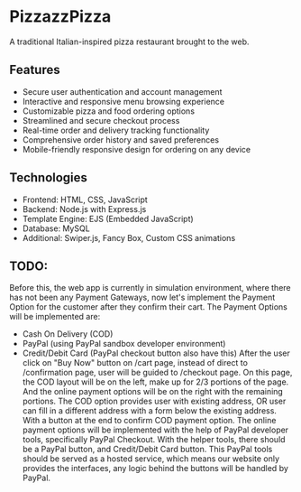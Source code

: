 # PizzazzPizza

A traditional Italian-inspired pizza restaurant brought to the web.

## Features

- Secure user authentication and account management
- Interactive and responsive menu browsing experience
- Customizable pizza and food ordering options
- Streamlined and secure checkout process
- Real-time order and delivery tracking functionality
- Comprehensive order history and saved preferences
- Mobile-friendly responsive design for ordering on any device

## Technologies

- Frontend: HTML, CSS, JavaScript
- Backend: Node.js with Express.js
- Template Engine: EJS (Embedded JavaScript)
- Database: MySQL
- Additional: Swiper.js, Fancy Box, Custom CSS animations

## TODO:

Before this, the web app is currently in simulation environment, where there has not been any Payment Gateways, now let's implement the Payment Option for the customer after they confirm their cart.
The Payment Options will be implemented are:

- Cash On Delivery (COD)
- PayPal (using PayPal sandbox developer environment)
- Credit/Debit Card (PayPal checkout button also have this)
  After the user click on "Buy Now" button on /cart page, instead of direct to /confirmation page, user will be guided to /checkout page.
  On this page, the COD layout will be on the left, make up for 2/3 portions of the page. And the online payment options will be on the right with the remaining portions.
  The COD option provides user with existing address, OR user can fill in a different address with a form below the existing address. With a button at the end to confirm COD payment option.
  The online payment options will be implemented with the help of PayPal developer tools, specifically PayPal Checkout. With the helper tools, there should be a PayPal button, and Credit/Debit Card button. This PayPal tools should be served as a hosted service, which means our website only provides the interfaces, any logic behind the buttons will be handled by PayPal.
